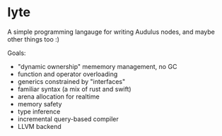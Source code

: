 # lyte

A simple programming langauge for writing Audulus nodes, and maybe other things too :)

Goals:

- "dynamic ownership" mememory management, no GC
- function and operator overloading
- generics constrained by "interfaces"
- familiar syntax (a mix of rust and swift)
- arena allocation for realtime
- memory safety
- type inference
- incremental query-based compiler
- LLVM backend
